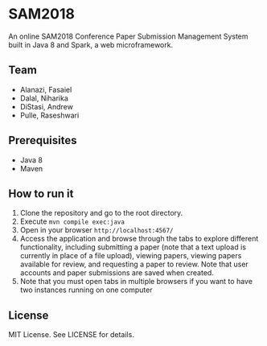 # SAM2018

An online SAM2018 Conference Paper Submission Management System built in Java 8 and Spark, a web microframework.

## Team

- Alanazi, Fasaiel
- Dalal, Niharika
- DiStasi, Andrew
- Pulle, Raseshwari



## Prerequisites

- Java 8
- Maven

## How to run it

1. Clone the repository and go to the root directory.
2. Execute `mvn compile exec:java`
3. Open in your browser `http://localhost:4567/`
4. Access the application and browse through the tabs to explore different functionality, including submitting a paper (note that a text upload is currently in place of a file upload), viewing papers, viewing papers available for review, and requesting a paper to review.  Note that user accounts and paper submissions are saved when created.
5. Note that you must open tabs in multiple browsers if you want to have two instances running on one computer

## License
MIT License.
See LICENSE for details.

